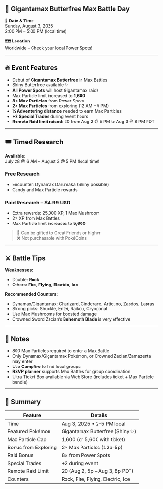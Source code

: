 ## 🦋 Gigantamax Butterfree Max Battle Day

**📅 Date & Time**  
Sunday, August 3, 2025  
2:00 PM – 5:00 PM (local time)

**🗺️ Location**  
Worldwide – Check your local Power Spots!

---

## 🔥 Event Features

- Debut of **Gigantamax Butterfree** in Max Battles
- Shiny Butterfree available ✨
- **All Power Spots** will host Gigantamax raids
- Max Particle limit increased to **1,600**
- **8× Max Particles** from Power Spots
- **2× Max Particles** from exploring (12 AM – 5 PM)
- **¼ Adventuring distance** needed to earn Max Particles
- **+2 Special Trades** during event hours
- **Remote Raid limit raised**: 20 from Aug 2 @ 5 PM to Aug 3 @ 8 PM PDT

---

## 🎟️ Timed Research

**Available:**  
July 28 @ 6 AM – August 3 @ 5 PM (local time)

### Free Research  
- Encounter: Dynamax Darumaka (Shiny possible)
- Candy and Max Particle rewards

### Paid Research – $4.99 USD  
- Extra rewards: 25,000 XP, 1 Max Mushroom  
- 2× XP from Max Battles  
- Max Particle limit increases to **5,600**

> 🎁 Can be gifted to Great Friends or higher  
> ❌ Not purchasable with PokéCoins
---

## ⚔️ Battle Tips

**Weaknesses:**  
- Double: **Rock**  
- Others: **Fire**, **Flying**, **Electric**, **Ice**

**Recommended Counters:**  
- Dynamax/Gigantamax: Charizard, Cinderace, Articuno, Zapdos, Lapras  
- Strong picks: Shuckle, Entei, Raikou, Cryogonal  
- Use Max Mushrooms for boosted damage  
- Crowned Sword Zacian’s **Behemoth Blade** is very effective

---

## 🧠 Notes

- 800 Max Particles required to enter a Max Battle
- Only Dynamax/Gigantamax Pokémon, or Crowned Zacian/Zamazenta may enter
- Use **Campfire** to find local groups
- **RSVP planner** supports Max Battles for group coordination
- Ultra Ticket Box available via Web Store (includes ticket + Max Particle bundle)

---

## 📌 Summary

| Feature              | Details                           |
| -------------------- | --------------------------------- |
| Time                 | Aug 3, 2025 • 2–5 PM local        |
| Featured Pokémon     | Gigantamax Butterfree (Shiny ✨)   |
| Max Particle Cap     | 1,600 (or 5,600 with ticket)      |
| Bonus from Exploring | 2× Max Particles (12a–5p)         |
| Raid Bonus           | 8× from Power Spots               |
| Special Trades       | +2 during event                   |
| Remote Raid Limit    | 20 (Aug 2, 5p – Aug 3, 8p PDT)    |
| Counters             | Rock, Fire, Flying, Electric, Ice |
